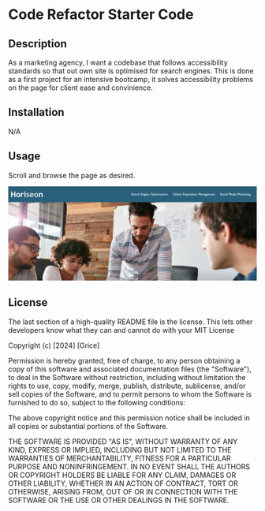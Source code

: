 # Code Refactor Starter Code

## Description

As a marketing agency, I want a codebase that follows accessibility standards so that out own site is optimised for search engines.
This is done as a first project for an intensive bootcamp, it solves accessibility problems on the page for client ease and convinience. 


## Installation

N/A

## Usage

Scroll and browse the page as desired.

<img src="./assets/images/Main page screenshot.png" alt="Main Page Screenshot" />


## License

The last section of a high-quality README file is the license. This lets other developers know what they can and cannot do with your MIT License

Copyright (c) [2024] [Grice]

Permission is hereby granted, free of charge, to any person obtaining a copy
of this software and associated documentation files (the "Software"), to deal
in the Software without restriction, including without limitation the rights
to use, copy, modify, merge, publish, distribute, sublicense, and/or sell
copies of the Software, and to permit persons to whom the Software is
furnished to do so, subject to the following conditions:

The above copyright notice and this permission notice shall be included in all
copies or substantial portions of the Software.

THE SOFTWARE IS PROVIDED "AS IS", WITHOUT WARRANTY OF ANY KIND, EXPRESS OR
IMPLIED, INCLUDING BUT NOT LIMITED TO THE WARRANTIES OF MERCHANTABILITY,
FITNESS FOR A PARTICULAR PURPOSE AND NONINFRINGEMENT. IN NO EVENT SHALL THE
AUTHORS OR COPYRIGHT HOLDERS BE LIABLE FOR ANY CLAIM, DAMAGES OR OTHER
LIABILITY, WHETHER IN AN ACTION OF CONTRACT, TORT OR OTHERWISE, ARISING FROM,
OUT OF OR IN CONNECTION WITH THE SOFTWARE OR THE USE OR OTHER DEALINGS IN THE
SOFTWARE.